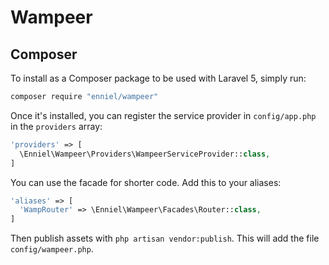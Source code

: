 # Wampeer

## Composer

To install as a Composer package to be used with Laravel 5, simply run:

```sh
composer require "enniel/wampeer"
```

Once it's installed, you can register the service provider in `config/app.php` in the `providers` array:

```php
'providers' => [
  \Enniel\Wampeer\Providers\WampeerServiceProvider::class,
]
```

You can use the facade for shorter code. Add this to your aliases:

```php
'aliases' => [
  'WampRouter' => \Enniel\Wampeer\Facades\Router::class,
]
```

Then publish assets with `php artisan vendor:publish`. This will add the file `config/wampeer.php`. 
